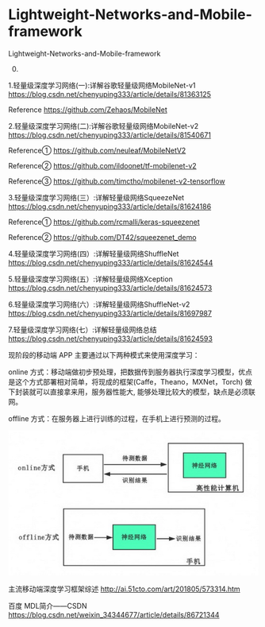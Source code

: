 # Lightweight-Networks-and-Mobile-framework
Lightweight-Networks-and-Mobile-framework

0. 

1.轻量级深度学习网络(一):详解谷歌轻量级网络MobileNet-v1    https://blog.csdn.net/chenyuping333/article/details/81363125

Reference      https://github.com/Zehaos/MobileNet

2.轻量级深度学习网络(二):详解谷歌轻量级网络MobileNet-v2    https://blog.csdn.net/chenyuping333/article/details/81540671

Reference①   https://github.com/neuleaf/MobileNetV2

Reference②   https://github.com/ildoonet/tf-mobilenet-v2

Reference③   https://github.com/timctho/mobilenet-v2-tensorflow

3.轻量级深度学习网络(三）:详解轻量级网络SqueezeNet         https://blog.csdn.net/chenyuping333/article/details/81624186

Reference①   https://github.com/rcmalli/keras-squeezenet

Reference②   https://github.com/DT42/squeezenet_demo

4.轻量级深度学习网络(四）:详解轻量级网络ShuffleNet         https://blog.csdn.net/chenyuping333/article/details/81624544

5.轻量级深度学习网络(五）:详解轻量级网络Xception           https://blog.csdn.net/chenyuping333/article/details/81624573

6.轻量级深度学习网络(六）:详解轻量级网络ShuffleNet-v2      https://blog.csdn.net/chenyuping333/article/details/81697987

7.轻量级深度学习网络(七）:详解轻量级网络总结               https://blog.csdn.net/chenyuping333/article/details/81624593


现阶段的移动端 APP 主要通过以下两种模式来使用深度学习：

online 方式：移动端做初步预处理，把数据传到服务器执行深度学习模型，优点是这个方式部署相对简单，将现成的框架(Caffe，Theano，MXNet，Torch) 做下封装就可以直接拿来用，服务器性能大, 能够处理比较大的模型，缺点是必须联网。

offline 方式：在服务器上进行训练的过程，在手机上进行预测的过程。


![pc](https://github.com/ice609/Lightweight-Networks-and-Mobile-framework/blob/master/contrast.jpeg)


主流移动端深度学习框架综述                                http://ai.51cto.com/art/201805/573314.htm

百度 MDL简介——CSDN                                      https://blog.csdn.net/weixin_34344677/article/details/86721344
